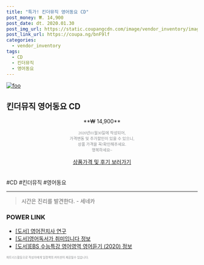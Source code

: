 ```yaml
--- 
title: "특가! 킨더뮤직 영어동요 CD" 
post_money: ₩. 14,900 
post_date: dt. 2020.01.30 
post_img_url: https://static.coupangcdn.com/image/vendor_inventory/images/2016/04/15/9/4/2e931ea9-2e6c-4074-b1a5-3d82d7ff18d5.jpg 
post_link_url: https://coupa.ng/bnF9lf 
categories: 
  - vendor_inventory 
tags: 
  - CD 
  - 킨더뮤직 
  - 영어동요 
--- 
```

[![foo](https://static.coupangcdn.com/image/vendor_inventory/images/2016/04/15/9/4/2e931ea9-2e6c-4074-b1a5-3d82d7ff18d5.jpg)](https://coupa.ng/bnF9lf) 

## 킨더뮤직 영어동요 CD 
<p style="text-align: center;">**₩ 14,900**</p> 
<p style="text-align: center;"><span style="color: #898c8f; font-family: Georgia,Times,serif; font-size: 0.75em;">2020년01월30일에 작성되어, <br>가격변동 및 추가할인이 있을 수 있으니,<br> 상품 가격을 꼭!확인해주세요.<br>행복하세요~</span> 
</p>	 
<div markdown="0" style="text-align: center;"><a href="https://coupa.ng/bnF9lf" class="btn btn--success">상품가격 및 후기 보러가기</a></div> 
<br><br> 
  #CD #킨더뮤직 #영어동요 
<hr> 

> 시간은 진리를 발견한다. - 세네카 


### POWER LINK

* <a href="https://blog.naver.com/santokki14/221776408914" target="_blank">[도서] 영어전치사 연구</a>
* <a href="https://blog.naver.com/fasyy4321/221764894062" target="_blank">[도서]영어독서가 취미입니다 정보</a>
* <a href="https://blog.naver.com/santokki14/221770150225" target="_blank">[도서]EBS 수능특강 영어영역 영어듣기 (2020) 정보</a>

<span style="color: #898c8f; font-family: Georgia,Times,serif; font-size: 0.55em;">파트너스활동으로 작성자에게 일정액의 커미션이 제공될수 있습니다.</span> 
